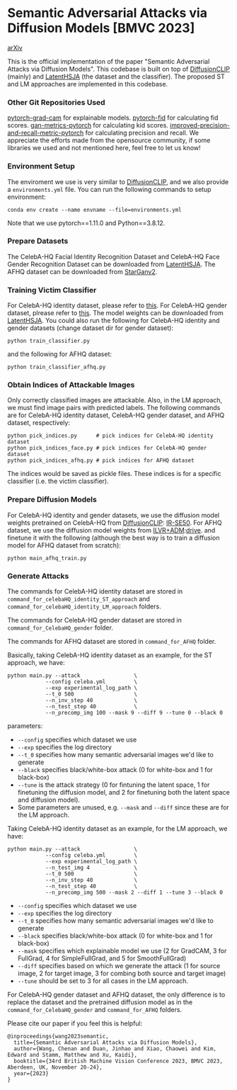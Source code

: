 # Semantic Adversarial Attacks via Diffusion Models [BMVC 2023]

[arXiv](https://arxiv.org/abs/2309.07398)

This is the official implementation of the paper "Semantic Adversarial Attacks via Diffusion Models".
This codebase is built on top of [DiffusionCLIP](https://github.com/gwang-kim/DiffusionCLIP) (mainly) and [LatentHSJA](https://github.com/ndb796/LatentHSJA) (the dataset and the classifier).
The proposed ST and LM approaches are implemented in this codebase.

### Other Git Repositories Used

[pytorch-grad-cam](https://github.com/jacobgil/pytorch-grad-cam) for explainable models.
[pytorch-fid](https://github.com/mseitzer/pytorch-fid) for calculating fid scores.
[gan-metrics-pytorch](https://github.com/abdulfatir/gan-metrics-pytorch) for calculating kid scores.
[improved-precision-and-recall-metric-pytorch](https://github.com/youngjung/improved-precision-and-recall-metric-pytorch) for calculating precision and recall.
We appreciate the efforts made from the opensource community, if some libraries we used and not mentioned here, feel free to let us know!

### Environment Setup

The enviroment we use is very similar to [DiffusionCLIP](https://github.com/gwang-kim/DiffusionCLIP), and we also provide a `environments.yml` file. You can run the following commands to setup environment:

```shell
conda env create --name envname --file=environments.yml
```

Note that we use pytorch==1.11.0 and Python==3.8.12.

### Prepare Datasets

The CelebA-HQ Facial Identity Recognition Dataset and CelebA-HQ Face Gender Recognition Dataset can be downloaded from [LatentHSJA](https://github.com/ndb796/LatentHSJA).
The AFHQ dataset can be downloaded from [StarGanv2](https://github.com/clovaai/stargan-v2).

### Training Victim Classifier

For CelebA-HQ identity dataset, please refer to [this](https://github.com/ndb796/LatentHSJA/blob/main/classification_models/Face_Gender_Classification_Using_Transfer_Learning_with_ResNet18_Resolution_256_Normalize_05.ipynb).
For CelebA-HQ gender dataset, plrease refer to [this](https://github.com/ndb796/LatentHSJA/blob/main/classification_models/Facial_Identity_Classification_Using_Transfer_Learning_with_ResNet18_Resolution_256_Normalize_05.ipynb).
The model weights can be downloaded from [LatentHSJA](https://github.com/ndb796/LatentHSJA).
You could also run the following for CelebA-HQ identity and gender datasets (change dataset dir for gender dataset):

```shell
python train_classifier.py
```

and the following for AFHQ dataset:

```shell
python train_classifier_afhq.py
```

### Obtain Indices of Attackable Images

Only correctly classified images are attackable. Also, in the LM approach, we must find image pairs with predicted labels.
The following commands are for CelebA-HQ identity dataset, CelebA-HQ gender dataset, and AFHQ dataset, respectively:

```shell
python pick_indices.py      # pick indices for CelebA-HQ identity dataset
python pick_indices_face.py # pick indices for CelebA-HQ gender dataset
python pick_indices_afhq.py # pick indices for AFHQ dataset
```

The indices would be saved as pickle files. These indices is for a specific classifier (i.e. the victim classifier).

### Prepare Diffusion Models

For CelebA-HQ identity and gender datasets, we use the diffusion model weights pretrained on CelebA-HQ from [DiffusionCLIP](https://github.com/gwang-kim/DiffusionCLIP): [IR-SE50](https://drive.google.com/file/d/1KW7bjndL3QG3sxBbZxreGHigcCCpsDgn/view).
For AFHQ dataset, we use the diffusion model weights from [ILVR+ADM](https://github.com/jychoi118/ilvr_adm):[drive](https://onedrive.live.com/?authkey=%21AOIJGI8FUQXvFf8&id=72419B431C262344%21103807&cid=72419B431C262344).
and finetune it with the following (although the best way is to train a diffusion model for AFHQ dataset from scratch):

```shell
python main_afhq_train.py
```

### Generate Attacks

The commands for CelebA-HQ identity dataset are stored in `command_for_celebaHQ_identity_ST_approach` and `command_for_celebaHQ_identity_LM_approach` folders.

The commands for CelebA-HQ gender dataset are stored in `command_for_CelebaHQ_gender` folder.

The commands for AFHQ dataset are stored in `command_for_AFHQ` folder.

Basically, taking CelebA-HQ identity dataset as an example, for the ST approach, we have:

```shell
python main.py --attack                 \
            --config celeba.yml         \
            --exp experimental_log_path \
            --t_0 500                   \
            --n_inv_step 40             \
            --n_test_step 40            \
            --n_precomp_img 100 --mask 9 --diff 9 --tune 0 --black 0
```

parameters:

- `--config` specifies which dataset we use
- `--exp` specifies the log directory
- `--t_0` specifies how many semantic adversarial images we'd like to generate
- `--black` specifies black/white-box attack (0 for white-box and 1 for black-box)
- `--tune` is the attack strategy (0 for fintuning the latent space, 1 for finetuning the diffusion model, and 2 for finetuning both the latent space and diffusion model).
- Some parameters are unused, e.g. `--mask` and `--diff` since these are for the LM approach.

Taking CelebA-HQ identity dataset as an example, for the LM approach, we have:

```shell
python main.py --attack                 \
            --config celeba.yml         \
            --exp experimental_log_path \
            --n_test_img 4              \
            --t_0 500                   \
            --n_inv_step 40             \
            --n_test_step 40            \
            --n_precomp_img 500 --mask 2 --diff 1 --tune 3 --black 0
```

- `--config` specifies which dataset we use
- `--exp` specifies the log directory
- `--t_0` specifies how many semantic adversarial images we'd like to generate
- `--black` specifies black/white-box attack (0 for white-box and 1 for black-box)
- `--mask` specifies which explainable model we use (2 for GradCAM, 3 for FullGrad, 4 for SimpleFullGrad, and 5 for SmoothFullGrad)
- `--diff` specifies based on which we generate the attack (1 for source image, 2 for target image, 3 for combing both source and target image)
- `--tune` should be set to 3 for all cases in the LM approach.

For CelebA-HQ gender dataset and AFHQ dataset, the only difference is to replace the dataset and the pretrained diffusion model as in the `command_for_CelebaHQ_gender` and `command_for_AFHQ` folders.

Please cite our paper if you feel this is helpful:

```
@inproceedings{wang2023semantic,
  title={Semantic Adversarial Attacks via Diffusion Models},
  author={Wang, Chenan and Duan, Jinhao and Xiao, Chaowei and Kim, Edward and Stamm, Matthew and Xu, Kaidi},
  booktitle={34rd British Machine Vision Conference 2023, BMVC 2023, Aberdeen, UK, November 20-24},
  year={2023}
}
```
